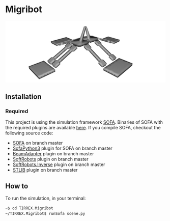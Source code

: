 # Migribot

![Teaser](data/robot.png)

## Installation

### Required 

This project is using the simulation framework [SOFA](https://www.sofa-framework.org/). 
Binaries of SOFA with the required plugins are available [here](https://github.com/sofa-framework/sofa/releases). 
If you compile SOFA, checkout the following source code:

- [SOFA](https://github.com/sofa-framework/sofa) on branch master
- [SofaPython3](https://github.com/sofa-framework/SofaPython3) plugin for SOFA on branch master 
- [BeamAdapter](https://github.com/sofa-framework/BeamAdapter) plugin on branch master 
- [SoftRobots](https://github.com/SofaDefrost/SoftRobots) plugin on branch master 
- [SoftRobots.Inverse](https://github.com/SofaDefrost/SoftRobots.Inverse) plugin on branch master 
- [STLIB](https://github.com/SofaDefrost/STLIB) plugin on branch master

## How to

To run the simulation, in your terminal:
```bash
~$ cd TIRREX.Migribot
~/TIRREX.Migribot$ runSofa scene.py
```